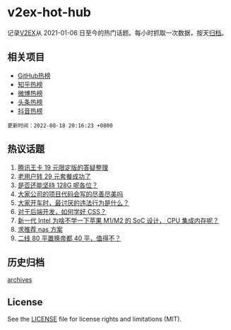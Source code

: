 # v2ex-hot-hub

 记录[V2EX](https://www.v2ex.com/)从 2021-01-06 日至今的热门话题。每小时抓取一次数据，按天[归档](archives)。
 
 ## 相关项目

- [GitHub热榜](https://github.com/lonnyzhang423/github-hot-hub)
- [知乎热榜](https://github.com/lonnyzhang423/zhihu-hot-hub)
- [微博热榜](https://github.com/lonnyzhang423/weibo-hot-hub)
- [头条热榜](https://github.com/lonnyzhang423/toutiao-hot-hub)
- [抖音热榜](https://github.com/lonnyzhang423/douyin-hot-hub)


 `更新时间：2022-08-18 20:16:23 +0800`

## 热议话题

1. [腾讯王卡 19 元限定版的答疑整理](https://www.v2ex.com/t/873618)
1. [老用户转 29 元套餐成功了](https://www.v2ex.com/t/873772)
1. [是否还能坚持 128G 呢各位？](https://www.v2ex.com/t/873671)
1. [大家公司的项目代码会写的尽善尽美吗](https://www.v2ex.com/t/873709)
1. [大家开车时，最讨厌的违法行为是什么？](https://www.v2ex.com/t/873660)
1. [对于后端开发，如何学好 CSS？](https://www.v2ex.com/t/873641)
1. [新一代 Intel 为啥不学一下苹果 M1/M2 的 SoC 设计， CPU 集成内存呢？](https://www.v2ex.com/t/873674)
1. [求推荐 nas 方案](https://www.v2ex.com/t/873623)
1. [二线 80 平置换帝都 40 平，值得不？](https://www.v2ex.com/t/873667)

## 历史归档

[archives](archives)

## License

See the [LICENSE](LICENSE) file for license rights and limitations (MIT).
